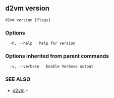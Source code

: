 ## d2vm version



```
d2vm version [flags]
```

### Options

```
  -h, --help   help for version
```

### Options inherited from parent commands

```
  -v, --verbose   Enable Verbose output
```

### SEE ALSO

* [d2vm](d2vm.md)	 - 

